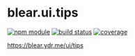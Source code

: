 # blear.ui.tips

[![npm module][npm-img]][npm-url]
[![build status][travis-img]][travis-url]
[![coverage][coveralls-img]][coveralls-url]

<https://blear.ydr.me/ui/tips>

[travis-img]: https://img.shields.io/travis/blearjs/blear.ui.tips/master.svg?maxAge=2592000&style=flat-square
[travis-url]: https://travis-ci.org/blearjs/blear.ui.tips

[npm-img]: https://img.shields.io/npm/v/blear.ui.tips.svg?maxAge=2592000&style=flat-square
[npm-url]: https://www.npmjs.com/package/blear.ui.tips

[coveralls-img]: https://img.shields.io/coveralls/blearjs/blear.ui.tips/master.svg?maxAge=2592000&style=flat-square
[coveralls-url]: https://coveralls.io/github/blearjs/blear.ui.tips?branch=master

